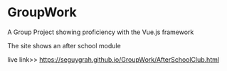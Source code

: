 # GroupWork

A Group Project showing proficiency with the Vue.js framework

The site shows an after school module

live link>> https://seguygrah.github.io/GroupWork/AfterSchoolClub.html
